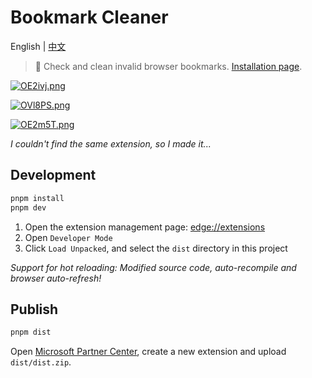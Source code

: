 # Bookmark Cleaner

English | [中文](./README.CN.md)

> 🚀 Check and clean invalid browser bookmarks. [Installation page](https://microsoftedge.microsoft.com/addons/detail/bookmark-cleaner-%E4%B8%80%E9%94%AE%E6%B8%85%E7%90%86%E5%A4%B1%E6%95%88%E4%B9%A6%E7%AD%BE/ngmgejoidapgeildppmahnlegckjdggm).

[![OE2ivj.png](https://s1.ax1x.com/2022/05/04/OE2ivj.png)](https://imgtu.com/i/OE2ivj)

[![OVl8PS.png](https://s1.ax1x.com/2022/05/04/OVl8PS.png)](https://imgtu.com/i/OVl8PS)

[![OE2m5T.png](https://s1.ax1x.com/2022/05/04/OE2m5T.png)](https://imgtu.com/i/OE2m5T)

*I couldn't find the same extension, so I made it...*

## Development

```sh
pnpm install
pnpm dev
```
1. Open the extension management page: [edge://extensions](#)
2. Open `Developer Mode`
3. Click `Load Unpacked`, and select the `dist` directory in this project

*Support for hot reloading: Modified source code, auto-recompile and browser auto-refresh!*

## Publish

```sh
pnpm dist
```
Open [Microsoft Partner Center](https://partner.microsoft.com/en-us/dashboard/microsoftedge/overview),  create a new extension and upload `dist/dist.zip`.
